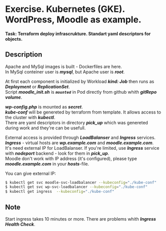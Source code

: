 # Exercise. Kubernetes (GKE). WordPress, Moodle as example.

#### Task: Terraform deploy infrascrukture. Standart yaml descriptors for objects. 

## Description
Apache and MySql images is built - Dockerfiles are here.   
In MySql conteiner user is *****mysql*****, but Apache  user is *****root*****.

At first each component is initialized by Workload ***kind: Job*** then runs as ***Deployment*** or ***ReplicationSet***.   
Script ***moodle_init.sh*** is ***`mounted`*** in Pod directly from github whith ***gitRepo volume***.

***wp-config.php*** is mounted as ***secret***.   
***kube-conf*** will be genereted by terraform from template. It allows access to the cluster with ***kubectl***.   
There are yaml descriptors in directory ***pick_up*** which was genereted during work and they're can be usefull.   

External access is provided through ***LoadBalanser*** and ***Ingress*** services.   
***Ingress*** - virtual hosts are  ***wp.example.com*** and ***moodle.example.com***.   
It's need external IP for LoadBalanser. If you're limited, use ***Ingress*** service with ***nodeport*** backend - look for them in ***pick_up***.   
Moodle don't work with IP address (it's configured), please type ***moodle.example.com***  in your ***hosts***-file.   

You can give external IP:
```sh
$ kubectl get svc moodle-svc-loadbalancer --kubeconfig="./kube-conf"
$ kubectl get svc wp-svc-loadbalancer --kubeconfig="./kube-conf"
$ kubectl get ingress  --kubeconfig="./kube-conf"
```
## Note   
Start ingress takes 10 minutes or more.
There are problems whith ***Ingress Health Check***.
